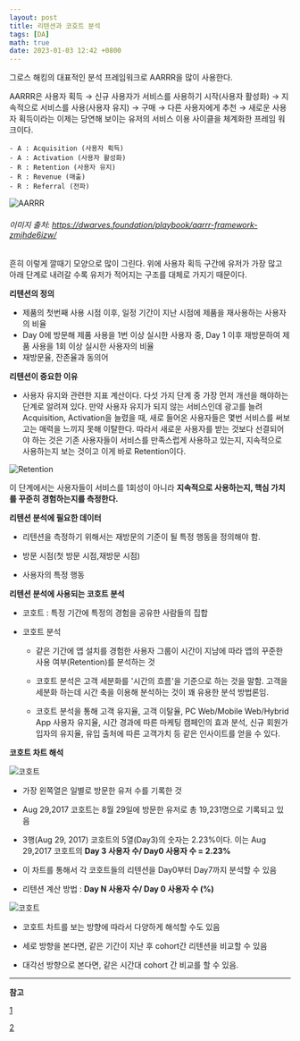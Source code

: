 ```yaml
---
layout: post
title: 리텐션과 코호트 분석
tags: [DA]
math: true
date: 2023-01-03 12:42 +0800
---
```


그로스 해킹의 대표적인 분석 프레임워크로 AARRR을 많이 사용한다.

AARRR은 사용자 획득 → 신규 사용자가 서비스를 사용하기 시작(사용자 활성화) → 지속적으로 서비스를 사용(사용자 유지) → 구매 → 다른 사용자에게 추천 → 새로운 사용자 획득이라는 이제는 당연해 보이는 유저의 서비스 이용 사이클을 체계화한 프레임 워크이다.

    - A : Acquisition (사용자 획득)
    - A : Activation (사용자 활성화)
    - R : Retention (사용자 유지)
    - R : Revenue (매출)
    - R : Referral (전파)


![AARRR](https://www.notion.so/image/https%3A%2F%2Fs3-ap-southeast-1.amazonaws.com%2Fdwarvesf-outline%2Fuploads%2F526b2b30-d064-4306-b936-1a962b0a766c%2F6e8f1aae-9bb7-4c03-9146-0d5f3a581165%2Fimage.png?table=block&id=b57730c9-7643-43b2-94a1-9828f626000d&cache=v2)

###### 이미지 출처: https://dwarves.foundation/playbook/aarrr-framework-zmjhde6izw/

흔히 이렇게 깔때기 모양으로 많이 그린다. 위에 사용자 획득 구간에 유저가 가장 많고 아래 단계로 내려갈 수록 유저가 적어지는 구조를 대체로 가지기 때문이다.


**리텐션의 정의**
- 제품의 첫번째 사용 시점 이후, 일정 기간이 지난 시점에 제품을 재사용하는 사용자의 비율
- Day 0에 방문해 제품 사용을 1번 이상 실시한 사용자 중, Day 1 이후 재방문하여 제품 사용을 1회 이상 실시한 사용자의 비율
- 재방문율, 잔존율과 동의어


**리텐션이 중요한 이유**
- 사용자 유지와 관련한 지표 계산이다. 다섯 가지 단계 중 가장 먼저 개선을 해야하는 단계로 알려져 있다. 만약 사용자 유지가 되지 않는 서비스인데 광고를 늘려 Acquisition, Activation을 늘렸을 때, 새로 들어온 사용자들은 몇번 서비스를 써보고는 매력을 느끼지 못해 이탈한다. 따라서 새로운 사용자를 받는 것보다 선결되어야 하는 것은 기존 사용자들이 서비스를 만족스럽게 사용하고 있는지, 지속적으로 사용하는지 보는 것이고 이게 바로 Retention이다.

![Retention](https://www.notion.so/image/https%3A%2F%2Fassets-global.website-files.com%2F5f1008192dda2baf6f4e16c3%2F606abdbae6da6b1264f702e7_Retention%2520series1%2520-%2520Retention%2520Curve.png?table=block&id=be6ef755-f480-4277-b4ca-bd84c3b94c24&cache=v2)

이 단계에서는 사용자들이 서비스를 1회성이 아니라 **지속적으로 사용하는지, 핵심 가치를 꾸준히 경험하는지를 측정한다.** 


**리텐션 분석에 필요한 데이터**

- 리텐션을 측정하기 위해서는 재방문의 기준이 될 특정 행동을 정의해야 함.

- 방문 시점(첫 방문 시점,재방문 시점)

- 사용자의 특정 행동


**리텐션 분석에 사용되는 코호트 분석**

- 코호트 : 특정 기간에 특정의 경험을 공유한 사람들의 집합

- 코호트 분석
    - 같은 기간에 앱 설치를 경험한 사용자 그룹이 시간이 지남에 따라 앱의 꾸준한 사용 여부(Retention)를 분석하는 것
    
    - 코호트 분석은 고객 세분화를 '시간의 흐름'을 기준으로 하는 것을 말함. 고객을 세분화 하는데 시간 축을 이용해 분석하는 것이 꽤 유용한 분석 방법론임.  

    - 코호트 분석을 통해 고객 유지율, 고객 이탈율, PC Web/Mobile Web/Hybrid App 사용자 유지율, 시간 경과에 따른 마케팅 캠페인의 효과 분석, 신규 회원가입자의 유지율, 유입 출처에 따른 고객가치 등 같은 인사이트를 얻을 수 있다.

**코호트 차트 해석**

![코호트](https://velog.velcdn.com/images%2Ftyhlife%2Fpost%2Fab66cda7-70f0-4aa6-a3dc-77bcd77080c2%2Fimage.png)

- 가장 왼쪽열은 일별로 방문한 유저 수를 기록한 것

- Aug 29,2017 코호트는 8월 29일에 방문한 유저로 총 19,231명으로 기록되고 있음

- 3행(Aug 29, 2017) 코호트의 5열(Day3)의 숫자는 2.23%이다. 이는 Aug 29,2017 코호트의 **Day 3 사용자 수/ Day0 사용자 수 = 2.23%**

- 이 차트를 통해서 각 코호트들의 리텐션을 Day0부터 Day7까지 분석할 수 있음

- 리텐션 계산 방법 : **Day N 사용자 수/ Day 0 사용자 수 (%)**

![코호트](https://velog.velcdn.com/images%2Ftyhlife%2Fpost%2Ffeef33b9-92a9-43e2-8578-9e47d6293131%2Fimage.png)

- 코호트 차트를 보는 방향에 따라서 다양하게 해석할 수도 있음

- 세로 방향을 본다면, 같은 기간이 지난 후 cohort간 리텐션을 비교할 수 있음

- 대각선 방향으로 본다면, 같은 시간대 cohort 간 비교를 할 수 있음.




***

__참고__

[1](https://datarian.io/blog/cohort-analysis)

[2](https://velog.io/@tyhlife/%EB%A6%AC%ED%85%90%EC%85%98Retion%EA%B3%BC-%EC%BD%94%ED%98%B8%ED%8A%B8-%EB%B6%84%EC%84%9D-Cohort-Analysis)